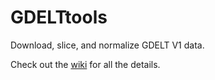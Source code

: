 GDELTtools
==========

Download, slice, and normalize GDELT V1 data.

Check out the [wiki](https://github.com/shaptonstahl/GDELTtools/wiki) for all the details.
